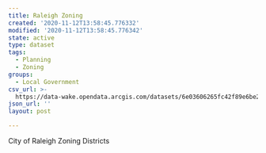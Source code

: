 ```yaml
---
title: Raleigh Zoning
created: '2020-11-12T13:58:45.776332'
modified: '2020-11-12T13:58:45.776342'
state: active
type: dataset
tags:
  - Planning
  - Zoning
groups:
  - Local Government
csv_url: >-
  https://data-wake.opendata.arcgis.com/datasets/6e03606265fc42f89e6be2f16b227f26_0.csv?outSR=%7B%22latestWkid%22%3A2264%2C%22wkid%22%3A102719%7D
json_url: ''
layout: post

---
```

City of Raleigh Zoning Districts
